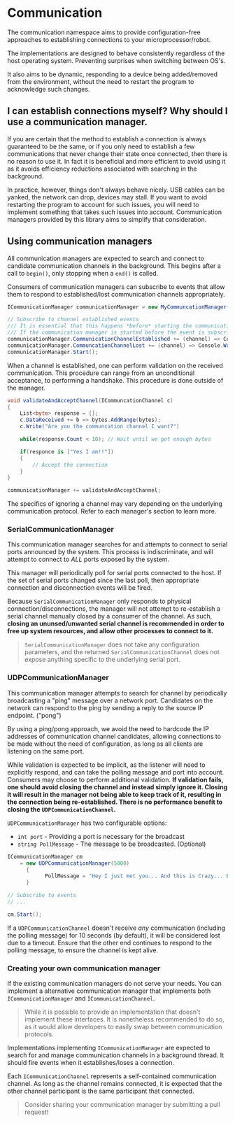 # Communication

The communication namespace aims to provide configuration-free approaches to establishing connections to your microprocessor/robot.

The implementations are designed to behave consistently regardless of the host operating system. Preventing surprises when switching between OS's.

It also aims to be dynamic, responding to a device being added/removed from the environment, without the need to restart the program to acknowledge such changes.

## I can establish connections myself? Why should I use a communication manager.
If you are certain that the method to establish a connection is always guaranteed to be the same, or if you only need to establish a few communications that never change their state once connected, then there is no reason to use it. In fact it is beneficial and more efficient to avoid using it as it avoids efficiency reductions associated with searching in the background.

In practice, however, things don't always behave nicely. USB cables can be yanked, the network can drop, devices may stall. If you want to avoid restarting the program to account for such issues, you will need to implement something that takes such issues into account. Communication managers provided by this library aims to simplify that consideration.

## Using communication managers
All communication managers are expected to search and connect to candidate communication channels in the background. This begins after a call to `begin()`, only stopping when a `end()` is called.

Consumers of communication managers can subscribe to events that allow them to respond to established/lost communication channels appropriately.

```cs
ICommunicationManager communicationManager = new MyCommuncationManager(); // Assume an arbitrary implementation

// Subscribe to channel established events
/// It is essential that this happens *before* starting the communication manager.
/// If the communication manager is started before the event is subscribed to, then there is a chance that a channel is established in the period between starting the manager and subscribing to the event.
communicationManager.CommunicationChannelEstablished += (channel) => Console.WriteLine($"Communication channel established: {channel}");
communicationManager.CommuncationChannelLost += (channel) => Console.WriteLine($"Communication channel lost: {channel}");
communicationManager.Start(); 
```


When a channel is established, one can perform validation on the received communication. This procedure can range from an unconditional acceptance, to performing a handshake. This procedure is done outside of the manager.

```cs
void validateAndAcceptChannel(ICommuncationChannel c)
{
	List<byte> response = [];
	c.DataReceived += b => bytes.AddRange(bytes);
	c.Write("Are you the communcation channel I want?")

	while(response.Count < 10); // Wait until we get enough bytes

	if(responce is ["Yes I am!!"])
	{
		// Accept the connection
	}
}

communicationManager += validateAndAcceptChannel;
```

The specifics of ignoring a channel may vary depending on the underlying communication protocol. Refer to each manager's section to learn more.

### SerialCommunicationManager
This communication manager searches for and attempts to connect to serial ports announced by the system. This process is indiscriminate, and will attempt to connect to _ALL_ ports exposed by the system. 

This manager will periodically poll for serial ports connected to the host. If the set of serial ports changed since the last poll, then appropriate connection and disconnection events will be fired.

Because `SerialCommunicationManager` only responds to physical connection/disconnections, the manager will not attempt to re-establish a serial channel manually closed by a consumer of the channel. As such, **closing an ununsed/unwanted serial channel is recommended in order to free up system resources, and allow other processes to connect to it.** 

> `SerialCommunicationManager` does not take any configuration parameters, and the returned `SerialCommunicationChannel` does not expose anything specific to the underlying serial port.

### UDPCommunicationManager

This communication manager attempts to search for channel by periodically broadcasting a "ping" message over a network port. Candidates on the network can respond to the ping by sending a reply to the source IP endpoint. ("pong") 

By using a ping/pong approach, we avoid the need to hardcode the IP addresses of communication channel candidates, allowing connections to be made without the need of configuration, as long as all clients are listening on the same port.

While validation is expected to be implicit, as the listener will need to explicitly respond, and can take the polling message and port into account. Consumers may choose to perform additional validation. **If validation fails, one should avoid closing the channel and instead simply ignore it. Closing it will result in the manager not being able to keep track of it, resulting in the connection being re-established. There is no performance benefit to closing the `UDPCommunicationChannel`.** 

`UDPCommunicationManager` has two configurable options:

* `int port` - Providing a port is necessary for the broadcast
* `string PollMessage` - The message to be broadcasted. (Optional)

```cs
ICommunicationManager cm 
	= new UDPCommunicationManager(5000)
	  {
			PollMessage = "Hey I just met you... And this is Crazy... But here's my number... So call me maybe?"
	  }

// Subscribe to events
// ...

cm.Start();
```

If a `UDPCommunicationChannel` doesn't receive _any_ communication (including the polling message) for 10 seconds (by default), it will be considered lost due to a timeout. Ensure that the other end continues to respond to the polling message, to ensure the channel is kept alive.

### Creating your own communication manager

If the existing communication managers do not serve your needs. You can implement a alternative communication manager that implements both `ICommunicationManager` and `ICommunicationChannel`.

> While it is possible to provide an implementation that doesn't implement these interfaces. It is nonetheless recommended to do so, as it would allow developers to easily swap between communication protocols.

Implementations implementing `ICommunicationManager` are expected to search for and manage communication channels in a background thread. It should fire events when it establishes/loses a connection. 

Each `ICommunicationChannel` represents a self-contained communication channel. As long as the channel remains connected, it is expected that the other channel participant is the same participant that connected. 

> Consider sharing your communication manager by submitting a pull request!
